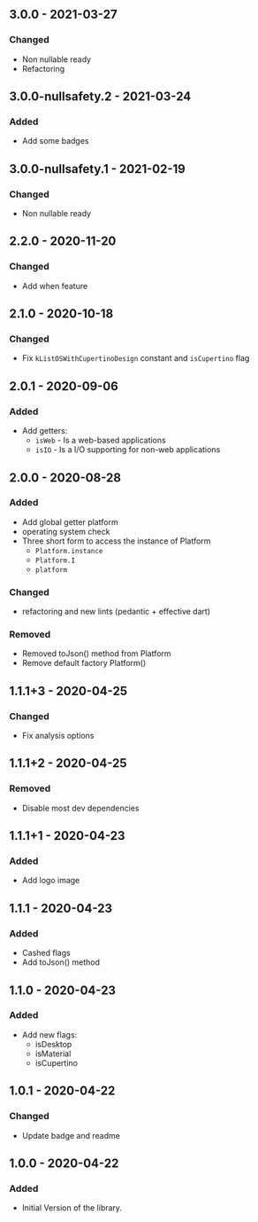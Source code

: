 ## 3.0.0 - 2021-03-27 
### Changed  
- Non nullable ready  
- Refactoring
  
  
## 3.0.0-nullsafety.2 - 2021-03-24  
### Added  
- Add some badges   

## 3.0.0-nullsafety.1 - 2021-02-19
### Changed  
- Non nullable ready  
  
  
## 2.2.0 - 2020-11-20  
### Changed  
- Add when feature  
   
  
## 2.1.0 - 2020-10-18  
### Changed  
- Fix `kListOSWithCupertinoDesign` constant and `isCupertino` flag  
   
  
## 2.0.1 - 2020-09-06  
### Added  
- Add getters:  
   + `isWeb` - Is a web-based applications  
   + `isIO`  - Is a I/O supporting for non-web applications  
   
   
## 2.0.0 - 2020-08-28  
### Added    
- Add global getter platform  
- operating system check  
- Three short form to access the instance of Platform  
   + `Platform.instance`  
   + `Platform.I`  
   + `platform`  
  
### Changed  
- refactoring and new lints (pedantic + effective dart)  
  
### Removed  
- Removed toJson() method from Platform  
- Remove default factory Platform()  
  
  
## 1.1.1+3 - 2020-04-25  
### Changed  
- Fix analysis options  
  
  
## 1.1.1+2 - 2020-04-25  
### Removed  
- Disable most dev dependencies  
  
  
## 1.1.1+1 - 2020-04-23  
### Added  
- Add logo image  
  
  
## 1.1.1 - 2020-04-23  
### Added  
- Cashed flags  
- Add toJson() method  
  
  
## 1.1.0 - 2020-04-23  
### Added  
 - Add new flags:  
   + isDesktop  
   + isMaterial  
   + isCupertino  
   
   
## 1.0.1 - 2020-04-22  
### Changed  
- Update badge and readme  
  
  
## 1.0.0 - 2020-04-22  
### Added  
- Initial Version of the library.  
  
  